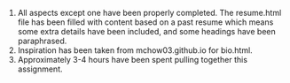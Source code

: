 1. All aspects except one have been properly completed. The resume.html file has been filled with content based on a past resume which means some extra details have been included, and some headings have been paraphrased.
2. Inspiration has been taken from mchow03.github.io for bio.html.
3. Approximately 3-4 hours have been spent pulling together this assignment.

